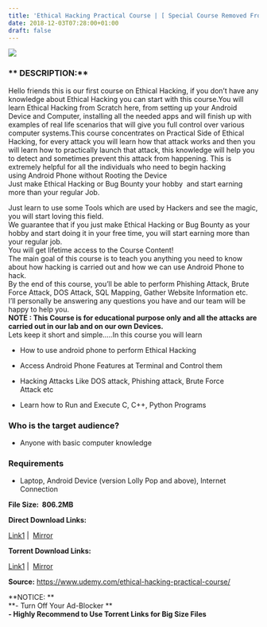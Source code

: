 ```yaml
---
title: 'Ethical Hacking Practical Course | [ Special Course Removed From Official Site ]'
date: 2018-12-03T07:28:00+01:00
draft: false
---
```


  

**[![](https://3.bp.blogspot.com/-cGyzyL7yrtQ/XATLpE7g9YI/AAAAAAAAAUc/q4egHR6vKCsl8Vk_hdo7DadRzGvlJaYMQCLcBGAs/s640/Ethical-Hacking-Practical-Course.jpg)](https://3.bp.blogspot.com/-cGyzyL7yrtQ/XATLpE7g9YI/AAAAAAAAAUc/q4egHR6vKCsl8Vk_hdo7DadRzGvlJaYMQCLcBGAs/s1600/Ethical-Hacking-Practical-Course.jpg)**

  
  

### ** DESCRIPTION:**

Hello friends this is our first course on Ethical Hacking, if you don’t have any knowledge about Ethical Hacking you can start with this course.You will learn Ethical Hacking from Scratch here, from setting up your Android Device and Computer, installing all the needed apps and will finish up with examples of real life scenarios that will give you full control over various computer systems.This course concentrates on Practical Side of Ethical Hacking, for every attack you will learn how that attack works and then you will learn how to practically launch that attack, this knowledge will help you to detect and sometimes prevent this attack from happening. This is extremely helpful for all the individuals who need to begin hacking using Android Phone without Rooting the Device  
Just make Ethical Hacking or Bug Bounty your hobby  and start earning more than your regular Job.  

Just learn to use some Tools which are used by Hackers and see the magic, you will start loving this field.  
We guarantee that if you just make Ethical Hacking or Bug Bounty as your hobby and start doing it in your free time, you will start earning more than your regular job.  
You will get lifetime access to the Course Content!  
The main goal of this course is to teach you anything you need to know about how hacking is carried out and how we can use Android Phone to hack.  
By the end of this course, you’ll be able to perform Phishing Attack, Brute Force Attack, DOS Attack, SQL Mapping, Gather Website Information etc.  
I’ll personally be answering any questions you have and our team will be happy to help you.  
**NOTE : This Course is for educational purpose only and all the attacks are carried out in our lab and on our own Devices.**  
Lets keep it short and simple…..In this course you will learn  

*   How to use android phone to perform Ethical Hacking

*   Access Android Phone Features at Terminal and Control them

*   Hacking Attacks Like DOS attack, Phishing attack, Brute Force Attack etc

*   Learn how to Run and Execute C, C++, Python Programs

### Who is the target audience?

*   Anyone with basic computer knowledge

### Requirements

*   Laptop, Android Device (version Lolly Pop and above), Internet Connection

**File Size:  806.2MB**

**Direct Download Links:**

[Link1](http://turboagram.com/18521555/ethical-hacking-practical-link1) |  [Mirror](http://turboagram.com/18521555/ethical-hacking-practical-link2)  

**Torrent Download Links:**

[Link1](http://turboagram.com/18521555/ethical-hacking-practicall-torrent1) |  [Mirror](http://turboagram.com/18521555/ethical-hacking-practicall-torrent2)

  

**Source:** https://www.udemy.com/ethical-hacking-practical-course/  
  
**NOTICE: **  
**\- Turn Off Your Ad-Blocker **  
**\- Highly Recommend to Use Torrent Links for Big Size Files**